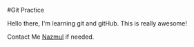 #Git Practice

Hello there, I'm learning git and gitHub. This is really awesome!

Contact Me [Nazmul](https://www.facebook.com/nazmul.arif.3) if needed.
